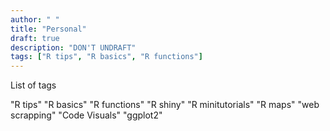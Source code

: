 ```yaml
---
author: " "
title: "Personal"
draft: true
description: "DON'T UNDRAFT"
tags: ["R tips", "R basics", "R functions"]
---
```


List of tags

"R tips"
"R basics"
"R functions"
"R shiny"
"R minitutorials"
"R maps"
"web scrapping"
"Code Visuals"
"ggplot2"
